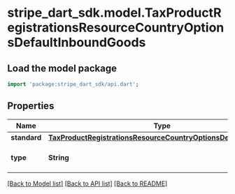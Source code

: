 # stripe_dart_sdk.model.TaxProductRegistrationsResourceCountryOptionsDefaultInboundGoods

## Load the model package
```dart
import 'package:stripe_dart_sdk/api.dart';
```

## Properties
Name | Type | Description | Notes
------------ | ------------- | ------------- | -------------
**standard** | [**TaxProductRegistrationsResourceCountryOptionsDefaultStandard**](TaxProductRegistrationsResourceCountryOptionsDefaultStandard.md) |  | [optional] 
**type** | **String** | Type of registration in `country`. | 

[[Back to Model list]](../README.md#documentation-for-models) [[Back to API list]](../README.md#documentation-for-api-endpoints) [[Back to README]](../README.md)


